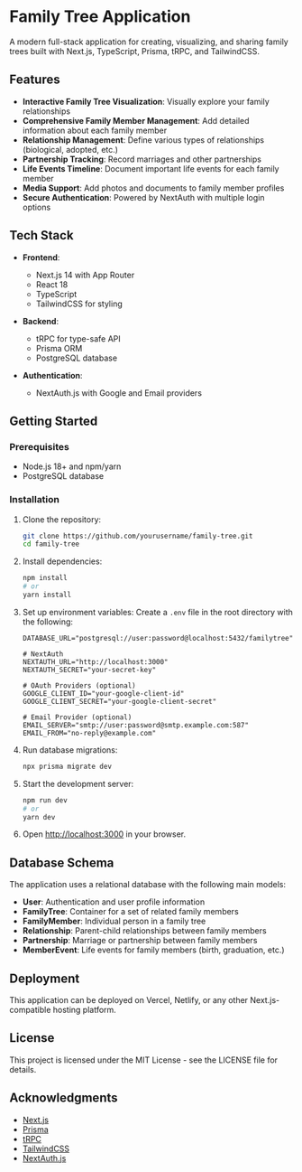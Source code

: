 # Family Tree Application

A modern full-stack application for creating, visualizing, and sharing family trees built with Next.js, TypeScript, Prisma, tRPC, and TailwindCSS.

## Features

- **Interactive Family Tree Visualization**: Visually explore your family relationships
- **Comprehensive Family Member Management**: Add detailed information about each family member
- **Relationship Management**: Define various types of relationships (biological, adopted, etc.)
- **Partnership Tracking**: Record marriages and other partnerships
- **Life Events Timeline**: Document important life events for each family member
- **Media Support**: Add photos and documents to family member profiles
- **Secure Authentication**: Powered by NextAuth with multiple login options

## Tech Stack

- **Frontend**:
  - Next.js 14 with App Router
  - React 18
  - TypeScript
  - TailwindCSS for styling
  
- **Backend**:
  - tRPC for type-safe API
  - Prisma ORM
  - PostgreSQL database
  
- **Authentication**:
  - NextAuth.js with Google and Email providers

## Getting Started

### Prerequisites

- Node.js 18+ and npm/yarn
- PostgreSQL database

### Installation

1. Clone the repository:
   ```bash
   git clone https://github.com/yourusername/family-tree.git
   cd family-tree
   ```

2. Install dependencies:
   ```bash
   npm install
   # or
   yarn install
   ```

3. Set up environment variables:
   Create a `.env` file in the root directory with the following:
   ```
   DATABASE_URL="postgresql://user:password@localhost:5432/familytree"
   
   # NextAuth
   NEXTAUTH_URL="http://localhost:3000"
   NEXTAUTH_SECRET="your-secret-key"
   
   # OAuth Providers (optional)
   GOOGLE_CLIENT_ID="your-google-client-id"
   GOOGLE_CLIENT_SECRET="your-google-client-secret"
   
   # Email Provider (optional)
   EMAIL_SERVER="smtp://user:password@smtp.example.com:587"
   EMAIL_FROM="no-reply@example.com"
   ```

4. Run database migrations:
   ```bash
   npx prisma migrate dev
   ```

5. Start the development server:
   ```bash
   npm run dev
   # or
   yarn dev
   ```

6. Open [http://localhost:3000](http://localhost:3000) in your browser.

## Database Schema

The application uses a relational database with the following main models:

- **User**: Authentication and user profile information
- **FamilyTree**: Container for a set of related family members
- **FamilyMember**: Individual person in a family tree
- **Relationship**: Parent-child relationships between family members
- **Partnership**: Marriage or partnership between family members
- **MemberEvent**: Life events for family members (birth, graduation, etc.)

## Deployment

This application can be deployed on Vercel, Netlify, or any other Next.js-compatible hosting platform.

## License

This project is licensed under the MIT License - see the LICENSE file for details.

## Acknowledgments

- [Next.js](https://nextjs.org/)
- [Prisma](https://www.prisma.io/)
- [tRPC](https://trpc.io/)
- [TailwindCSS](https://tailwindcss.com/)
- [NextAuth.js](https://next-auth.js.org/)
